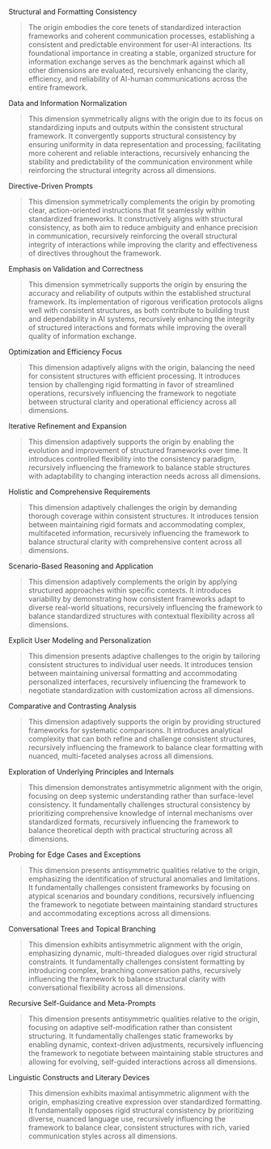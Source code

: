 Structural and Formatting Consistency

> The origin embodies the core tenets of standardized interaction frameworks and coherent communication processes, establishing a consistent and predictable environment for user-AI interactions. Its foundational importance in creating a stable, organized structure for information exchange serves as the benchmark against which all other dimensions are evaluated, recursively enhancing the clarity, efficiency, and reliability of AI-human communications across the entire framework.

Data and Information Normalization

> This dimension symmetrically aligns with the origin due to its focus on standardizing inputs and outputs within the consistent structural framework. It convergently supports structural consistency by ensuring uniformity in data representation and processing, facilitating more coherent and reliable interactions, recursively enhancing the stability and predictability of the communication environment while reinforcing the structural integrity across all dimensions.

Directive-Driven Prompts

> This dimension symmetrically complements the origin by promoting clear, action-oriented instructions that fit seamlessly within standardized frameworks. It constructively aligns with structural consistency, as both aim to reduce ambiguity and enhance precision in communication, recursively reinforcing the overall structural integrity of interactions while improving the clarity and effectiveness of directives throughout the framework.

Emphasis on Validation and Correctness

> This dimension symmetrically supports the origin by ensuring the accuracy and reliability of outputs within the established structural framework. Its implementation of rigorous verification protocols aligns well with consistent structures, as both contribute to building trust and dependability in AI systems, recursively enhancing the integrity of structured interactions and formats while improving the overall quality of information exchange.

Optimization and Efficiency Focus

> This dimension adaptively aligns with the origin, balancing the need for consistent structures with efficient processing. It introduces tension by challenging rigid formatting in favor of streamlined operations, recursively influencing the framework to negotiate between structural clarity and operational efficiency across all dimensions.

Iterative Refinement and Expansion

> This dimension adaptively supports the origin by enabling the evolution and improvement of structured frameworks over time. It introduces controlled flexibility into the consistency paradigm, recursively influencing the framework to balance stable structures with adaptability to changing interaction needs across all dimensions.

Holistic and Comprehensive Requirements

> This dimension adaptively challenges the origin by demanding thorough coverage within consistent structures. It introduces tension between maintaining rigid formats and accommodating complex, multifaceted information, recursively influencing the framework to balance structural clarity with comprehensive content across all dimensions.

Scenario-Based Reasoning and Application

> This dimension adaptively complements the origin by applying structured approaches within specific contexts. It introduces variability by demonstrating how consistent frameworks adapt to diverse real-world situations, recursively influencing the framework to balance standardized structures with contextual flexibility across all dimensions.

Explicit User Modeling and Personalization

> This dimension presents adaptive challenges to the origin by tailoring consistent structures to individual user needs. It introduces tension between maintaining universal formatting and accommodating personalized interfaces, recursively influencing the framework to negotiate standardization with customization across all dimensions.

Comparative and Contrasting Analysis

> This dimension adaptively supports the origin by providing structured frameworks for systematic comparisons. It introduces analytical complexity that can both refine and challenge consistent structures, recursively influencing the framework to balance clear formatting with nuanced, multi-faceted analyses across all dimensions.

Exploration of Underlying Principles and Internals

> This dimension demonstrates antisymmetric alignment with the origin, focusing on deep systemic understanding rather than surface-level consistency. It fundamentally challenges structural consistency by prioritizing comprehensive knowledge of internal mechanisms over standardized formats, recursively influencing the framework to balance theoretical depth with practical structuring across all dimensions.

Probing for Edge Cases and Exceptions

> This dimension presents antisymmetric qualities relative to the origin, emphasizing the identification of structural anomalies and limitations. It fundamentally challenges consistent frameworks by focusing on atypical scenarios and boundary conditions, recursively influencing the framework to negotiate between maintaining standard structures and accommodating exceptions across all dimensions.

Conversational Trees and Topical Branching

> This dimension exhibits antisymmetric alignment with the origin, emphasizing dynamic, multi-threaded dialogues over rigid structural constraints. It fundamentally challenges consistent formatting by introducing complex, branching conversation paths, recursively influencing the framework to balance structural clarity with conversational flexibility across all dimensions.

Recursive Self-Guidance and Meta-Prompts

> This dimension presents antisymmetric qualities relative to the origin, focusing on adaptive self-modification rather than consistent structuring. It fundamentally challenges static frameworks by enabling dynamic, context-driven adjustments, recursively influencing the framework to negotiate between maintaining stable structures and allowing for evolving, self-guided interactions across all dimensions.

Linguistic Constructs and Literary Devices

> This dimension exhibits maximal antisymmetric alignment with the origin, emphasizing creative expression over standardized formatting. It fundamentally opposes rigid structural consistency by prioritizing diverse, nuanced language use, recursively influencing the framework to balance clear, consistent structures with rich, varied communication styles across all dimensions.
